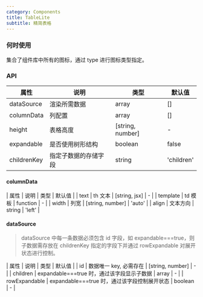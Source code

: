 ```yaml
---
category: Components
title: TableLite
subtitle: 精简表格
---
```


### 何时使用

集合了组件库中所有的图标，通过 type 进行图标类型指定。

### API

| 属性        | 说明                 | 类型             | 默认值     |
| ----------- | -------------------- | ---------------- | ---------- |
| dataSource  | 渲染所需数据         | array            | []         |
| columnData  | 列配置               | array            | []         |
| height      | 表格高度             | [string, number] | -          |
| expandable  | 是否使用树形结构     | boolean          | false      |
| childrenKey | 指定子数据的存储字段 | string           | 'children' |

#### columnData

| 属性 | 说明 | 类型 | 默认值 |
| text | th 文本 | [string, jsx] | - |
| template | td 模板 | function | - |
| width | 列宽 | [string, number] | 'auto' |
| align | 文本方向 | string | 'left' |

#### dataSource

> dataSource 中每一条数据必须包含 id 字段，如 expandable===true，则子数据需存放在 childrenKey 指定的字段下并通过 rowExpandable 对展开状态进行控制。

| 属性 | 说明 | 类型 | 默认值 |
| id | 数据唯一 key, 必需存在 | [string, number] | - |
| children | expandable===true 时，通过该字段显示子数据 | array | - |
| rowExpandable | expandable===true 时，通过该字段控制展开状态 | boolean | - |
